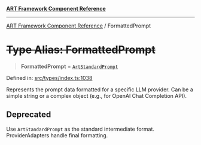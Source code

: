 [**ART Framework Component Reference**](../README.md)

***

[ART Framework Component Reference](../README.md) / FormattedPrompt

# ~~Type Alias: FormattedPrompt~~

> **FormattedPrompt** = [`ArtStandardPrompt`](ArtStandardPrompt.md)

Defined in: [src/types/index.ts:1038](https://github.com/hashangit/ART/blob/e4c184bd9ffa5ef078ee6a88704f24584b173411/src/types/index.ts#L1038)

Represents the prompt data formatted for a specific LLM provider.
Can be a simple string or a complex object (e.g., for OpenAI Chat Completion API).

## Deprecated

Use `ArtStandardPrompt` as the standard intermediate format. ProviderAdapters handle final formatting.
